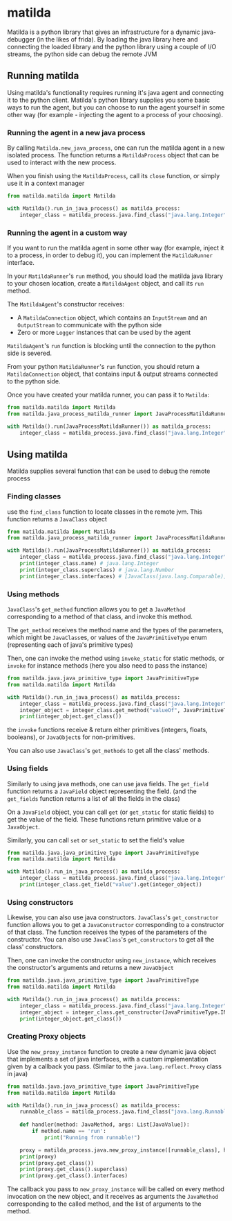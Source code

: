 # matilda
Matilda is a python library that gives an infrastructure for a dynamic java-debugger (in the likes of frida). By loading the java library here and connecting the loaded library and the python library using a couple of I/O streams, the python side can debug the remote JVM


## Running matilda
Using matilda's functionality requires running it's java agent and connecting it to the python client.
Matilda's python library supplies you some basic ways to run the agent, but you can choose to run the 
agent yourself in some other way (for example - injecting the agent to a process of your choosing).

### Running the agent in a new java process
By calling `Matilda.new_java_process`, one can run the matilda agent in a new isolated process.
The function returns a `MatildaProcess` object that can be used to interact with the new process.

When you finish using the `MatildaProcess`, call its `close` function, or  simply use it
in a context manager

```python
from matilda.matilda import Matilda

with Matilda().run_in_java_process() as matilda_process:
    integer_class = matilda_process.java.find_class("java.lang.Integer")
```

### Running the agent in a custom way
If you want to run the matilda agent in some other way (for example, inject it to a process, in order to debug it),
you can implement the `MatildaRunner` interface.

In your `MatildaRunner`'s `run` method, you should load the matilda java library to your chosen location, 
create a `MatildaAgent` object, and call its `run` method.

The `MatildaAgent`'s constructor receives:
- A `MatildaConnection` object, which contains an `InputStream` and an `OutputStream` to communicate with the python side
- Zero or more `Logger` instances that can be used by the agent

`MatildaAgent`'s `run` function is blocking until the connection to the python side is severed.

From your python `MatildaRunner`'s `run` function, you should return a `MatildaConnection` object, that contains input &
output streams connected to the python side.

Once you have created your matilda runner, you can pass it to `Matilda`:
```python
from matilda.matilda import Matilda
from matilda.java_process_matilda_runner import JavaProcessMatildaRunner

with Matilda().run(JavaProcessMatildaRunner()) as matilda_process:
    integer_class = matilda_process.java.find_class("java.lang.Integer")
```


## Using matilda
Matilda supplies several function that can be used to debug the remote process

### Finding classes
use the `find_class` function to locate classes in the remote jvm. This function returns a `JavaClass` object
```python
from matilda.matilda import Matilda
from matilda.java_process_matilda_runner import JavaProcessMatildaRunner

with Matilda().run(JavaProcessMatildaRunner()) as matilda_process:
    integer_class = matilda_process.java.find_class("java.lang.Integer")
    print(integer_class.name) # java.lang.Integer
    print(integer_class.superclass) # java.lang.Number
    print(integer_class.interfaces) # [JavaClass(java.lang.Comparable)]
```

### Using methods

`JavaClass`'s `get_method` function allows you to get a `JavaMethod` corresponding to a method of that class,
and invoke this method.

The `get_method` receives the method name and the types of the parameters, which might be `JavaClass`es,
or values of the `JavaPrimitiveType` enum (representing each of java's primitive types)

Then, one can invoke the method using `invoke_static` for static methods, or `invoke` for instance methods 
(here you also need to pass the instance)

``` python 
from matilda.java.java_primitive_type import JavaPrimitiveType
from matilda.matilda import Matilda

with Matilda().run_in_java_process() as matilda_process:
    integer_class = matilda_process.java.find_class("java.lang.Integer")
    integer_object = integer_class.get_method("valueOf", JavaPrimitiveType.INT).invoke_static(12)
    print(integer_object.get_class())
```

the `invoke` functions receive & return either primitives (integers, floats, booleans), or `JavaObject`s for 
non-primitives.

You can also use `JavaClass`'s `get_methods` to get all the class' methods.


### Using fields
Similarly to using java methods, one can use java fields.
The `get_field` function returns a `JavaField` object representing the field.
(and the `get_fields` function returns a list of all the fields in the class)

On a `JavaField` object, you can call `get` (or `get_static` for static fields) to get the value of the field.
These functions return primitive value or a `JavaObject`.

Similarly, you can call `set` or `set_static` to set the field's value

``` python 
from matilda.java.java_primitive_type import JavaPrimitiveType
from matilda.matilda import Matilda

with Matilda().run_in_java_process() as matilda_process:
    integer_class = matilda_process.java.find_class("java.lang.Integer")
    print(integer_class.get_field("value").get(integer_object))
```


### Using constructors

Likewise, you can also use java constructors.
`JavaClass`'s `get_constructor` function allows you to get a `JavaConstructor` corresponding to a constructor of that
class. The function receives the types of the parameters of the constructor.
You can also use `JavaClass`'s `get_constructors` to get all the class' constructors.

Then, one can invoke the constructor using `new_instance`, which receives the constructor's arguments
and returns a new `JavaObject`

``` python 
from matilda.java.java_primitive_type import JavaPrimitiveType
from matilda.matilda import Matilda

with Matilda().run_in_java_process() as matilda_process:
    integer_class = matilda_process.java.find_class("java.lang.Integer")
    integer_object = integer_class.get_constructor(JavaPrimitiveType.INT).new_instance(12)
    print(integer_object.get_class())
```

### Creating Proxy objects

Use the `new_proxy_instance` function to create a new dynamic java object that implements a set of java interfaces,
with a custom implementation given by a callback you pass. (Similar to the `java.lang.reflect.Proxy` class in java)

``` python 
from matilda.java.java_primitive_type import JavaPrimitiveType
from matilda.matilda import Matilda

with Matilda().run_in_java_process() as matilda_process:
    runnable_class = matilda_process.java.find_class("java.lang.Runnable")
    
    def handler(method: JavaMethod, args: List[JavaValue]):
        if method.name == 'run':
            print("Running from runnable!")

    proxy = matilda_process.java.new_proxy_instance([runnable_class], handler)
    print(proxy)
    print(proxy.get_class())
    print(proxy.get_class().superclass)
    print(proxy.get_class().interfaces)
```

The callback you pass to `new_proxy_instance` will be called on every method invocation on the new object, and it
receives as arguments the `JavaMethod` corresponding to the called method, and the list of arguments to the method.
